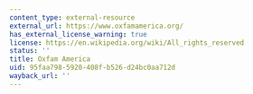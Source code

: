 ```yaml
---
content_type: external-resource
external_url: https://www.oxfamamerica.org/
has_external_license_warning: true
license: https://en.wikipedia.org/wiki/All_rights_reserved
status: ''
title: Oxfam America
uid: 95faa798-5920-408f-b526-d24bc0aa712d
wayback_url: ''
---
```

